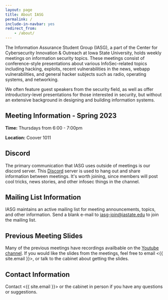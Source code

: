 ```yaml
---
layout: page
title: About IASG
permalink: /
include-in-navbar: yes
redirect_from: 
    - /about/
---
```

The Information Assurance Student Group (IASG), a part of the
Center for Cybersecurity Innovation & Outreach at Iowa State University,
holds weekly meetings on information
security topics. These meetings consist of conference-style
presentations about various InfoSec-related topics including
hacking, exploits, recent vulnerabilities in the news,
webapp vulnerabilities, and general hacker subjects such as 
radio, operating systems, and networking.

We often feature guest speakers from the security field, as well
as offer introductory-level presentations for those interested in
security, but without an extensive background in designing
and building information systems.

**Meeting Information - Spring 2023**
-------------------

**Time:** Thursdays from 6:00 - 7:00pm

**Location:** Coover 1011

Discord
--------------

The primary communication that IASG uses outside of meetings is our discord server. This [Discord](https://discord.gg/3xxec7V5zN) server is used to hang out and share information
between meetings. It's worth joining, since members will post cool
tricks, news stories, and other infosec things in the channel. 

Mailing List Information
------------------------

IASG maintains an active mailing list for meeting announcements, topics, and
other information. Send a blank e-mail to <iasg-join@iastate.edu> to join the mailing list.

Previous Meeting Slides
------------------------

Many of the previous meetings have recordings availbable on the [Youtube channel](https://www.youtube.com/channel/UC-rLOtGfHGx9N1mlNNEwJNQ). If you would like the slides from the meetings, feel free to email <{{ site.email }}>, or talk to the cabinet about getting the slides. 


Contact Information
--------------

Contact <{{ site.email }}> or the cabinet in person if you have any questions or suggestions.
